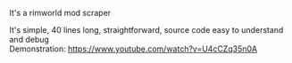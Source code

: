It's a rimworld mod scraper

It's simple, 40 lines long, straightforward, source code easy to understand and debug <br />
Demonstration: https://www.youtube.com/watch?v=U4cCZq35n0A

